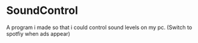 # SoundControl
A program i made so that i could control sound levels on my pc. (Switch to spotfiy when ads appear)
